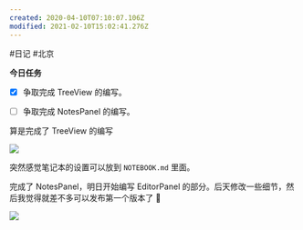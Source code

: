 ```yaml
---
created: 2020-04-10T07:10:07.106Z
modified: 2021-02-10T15:02:41.276Z
---
```

#日记 #北京

**今日任务**

* [x] 争取完成 TreeView 的编写。  
* [ ] 争取完成 NotesPanel 的编写。


<!-- @timer "date":"Fri Apr 10 2020 18:25:08 GMT+0800 (China Standard Time)" -->
算是完成了 TreeView 的编写  

![](https://i.loli.net/2020/04/10/vM5smRDFukAz63C.png)  

<!-- @timer "date":"Fri Apr 10 2020 18:40:43 GMT+0800 (China Standard Time)" -->
突然感觉笔记本的设置可以放到 `NOTEBOOK.md` 里面。  

<!-- @timer "date":"Fri Apr 10 2020 22:01:19 GMT+0800 (China Standard Time)" -->
完成了 NotesPanel，明日开始编写 EditorPanel 的部分。后天修改一些细节，然后我觉得就差不多可以发布第一个版本了 :full_moon_with_face: 

![](https://i.loli.net/2020/04/10/ESlPs7ZYbWozQTL.png)  




